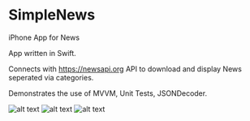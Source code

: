 # SimpleNews
iPhone App for News

App written in Swift.

Connects with https://newsapi.org API to download and display News seperated via categories.

Demonstrates the use of MVVM, Unit Tests, JSONDecoder.

![alt text](https://user-images.githubusercontent.com/2089868/54952595-3ce94d00-4f3e-11e9-9cd0-8fb8857bcf65.png) 
![alt text](https://user-images.githubusercontent.com/2089868/54952596-3e1a7a00-4f3e-11e9-8189-aee5313b60ef.png) 
![alt text](https://user-images.githubusercontent.com/2089868/54952598-3fe43d80-4f3e-11e9-929e-3d097bd97934.png) 
